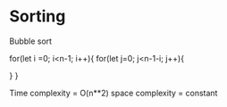 # Sorting

Bubble sort

for(let i =0; i<n-1; i++){
  for(let j=0; j<n-1-i; j++){
  
  }
}

Time complexity = O(n**2)
space complexity = constant

